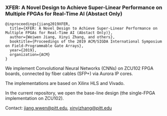### XFER: A Novel Design to Achieve Super-Linear Performance on Multiple FPGAs for Real-Time AI (Abstact Only)

```
@inproceedings{jiang2019XFER,  
  title={XFER: A Novel Design to Achieve Super-Linear Performance on Multiple FPGAs for Real-Time AI (Abstact Only)},  
  author={Weiwen Jiang, Xinyi Zhang, and others},  
  booktitle={Proceedings of the 2019 ACM/SIGDA International Symposium on Field-Programmable Gate Arrays},  
  year={2019},  
  organization={ACM}  
}
```

We implement Convolutional Neural Networks (CNNs) on ZCU102 FPGA boards, connected by fiber cables (SFP+) via Aurora IP cores.

The implementations are based on Xilinx HLS and Vivado.

In the current repository, we open the base-line design (the single-FPGA implementation on ZCU102).


Contact: jiang.wwen@pitt.edu, xinyizhang@pitt.edu
